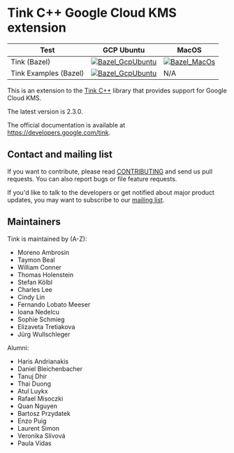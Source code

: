 # Tink C++ Google Cloud KMS extension

<!-- GCP Ubuntu --->

[tink_cc_gcpkms_bazel_badge_gcp_ubuntu]: https://storage.googleapis.com/tink-kokoro-build-badges/tink-cc-gcpkms-bazel-gcp-ubuntu.svg
[tink_cc_gcpkms_examples_bazel_badge_gcp_ubuntu]: https://storage.googleapis.com/tink-kokoro-build-badges/tink-cc-gcpkms-examples-bazel-gcp-ubuntu.svg

<!-- MacOS --->

[tink_cc_gcpkms_bazel_badge_macos]: https://storage.googleapis.com/tink-kokoro-build-badges/tink-cc-gcpkms-bazel-macos-external.svg

**Test**              | **GCP Ubuntu**                                                          | **MacOS**
--------------------- | ----------------------------------------------------------------------- | ---------
Tink (Bazel)          | [![Bazel_GcpUbuntu][tink_cc_gcpkms_bazel_badge_gcp_ubuntu]](#)          | [![Bazel_MacOs][tink_cc_gcpkms_bazel_badge_macos]](#)
Tink Examples (Bazel) | [![Bazel_GcpUbuntu][tink_cc_gcpkms_examples_bazel_badge_gcp_ubuntu]](#) | N/A

This is an extension to the [Tink C++](https://github.com/tink-crypto/tink-cc)
library that provides support for Google Cloud KMS.

The latest version is 2.3.0.

The official documentation is available at https://developers.google.com/tink.

## Contact and mailing list

If you want to contribute, please read [CONTRIBUTING](docs/CONTRIBUTING.md) and
send us pull requests. You can also report bugs or file feature requests.

If you'd like to talk to the developers or get notified about major product
updates, you may want to subscribe to our
[mailing list](https://groups.google.com/forum/#!forum/tink-users).

## Maintainers

Tink is maintained by (A-Z):

-   Moreno Ambrosin
-   Taymon Beal
-   William Conner
-   Thomas Holenstein
-   Stefan Kölbl
-   Charles Lee
-   Cindy Lin
-   Fernando Lobato Meeser
-   Ioana Nedelcu
-   Sophie Schmieg
-   Elizaveta Tretiakova
-   Jürg Wullschleger

Alumni:

-   Haris Andrianakis
-   Daniel Bleichenbacher
-   Tanuj Dhir
-   Thai Duong
-   Atul Luykx
-   Rafael Misoczki
-   Quan Nguyen
-   Bartosz Przydatek
-   Enzo Puig
-   Laurent Simon
-   Veronika Slívová
-   Paula Vidas
